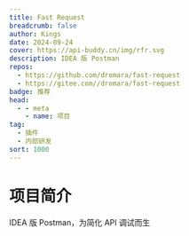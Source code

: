 ```yaml
---
title: Fast Request
breadcrumb: false
author: Kings
date: 2024-09-24
cover: https://api-buddy.cn/img/rfr.svg
description: IDEA 版 Postman
repos:
  - https://github.com/dromara/fast-request
  - https://gitee.com//dromara/fast-request
badge: 推荐
head:
  - - meta
    - name: 项目
tag:
  - 插件
  - 内部研发
sort: 1000
---
```




# 项目简介
IDEA 版 Postman，为简化 API 调试而生